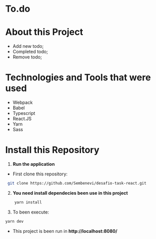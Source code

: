 # To.do

# About this Project

- Add new todo;
- Completed todo;
- Remove todo; 

# Technologies and Tools that were used

- Webpack
- Babel
- Typescript
- React.JS
- Yarn
- Sass

# Install this Repository

1. **Run the application**

- First clone this repository:

~~~bash
 git clone https://github.com/Sembenevi/desafio-task-react.git
~~~

2. **You need install dependecies been use in this project**

~~~bash
    yarn install
~~~

3. To been execute:

~~~bash
yarn dev
~~~

- This project is been run in **http://localhost:8080/**